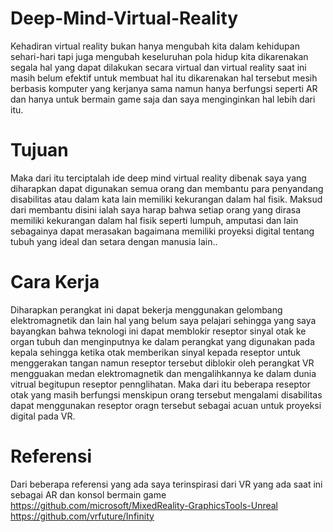# Deep-Mind-Virtual-Reality
Kehadiran virtual reality bukan hanya mengubah kita dalam kehidupan sehari-hari tapi juga mengubah keseluruhan pola hidup kita dikarenakan segala hal yang dapat dilakukan secara virtual dan virtual reality saat ini masih belum efektif untuk membuat hal itu dikarenakan hal tersebut mesih berbasis komputer yang kerjanya sama namun hanya berfungsi seperti AR dan hanya untuk bermain game saja dan saya menginginkan hal lebih dari itu.

# Tujuan
Maka dari itu terciptalah ide deep mind virtual reality dibenak saya yang diharapkan dapat digunakan semua orang dan membantu para penyandang disabilitas atau dalam kata lain memiliki kekurangan dalam hal fisik. Maksud dari membantu disini ialah saya harap bahwa setiap orang yang dirasa memiliki kekurangan dalam hal fisik seperti lumpuh, amputasi dan lain sebagainya dapat merasakan bagaimana memiliki proyeksi digital tentang tubuh yang ideal dan setara dengan manusia lain..

# Cara Kerja
Diharapkan perangkat ini dapat bekerja menggunakan gelombang elektromagnetik dan lain hal yang belum saya pelajari sehingga yang saya bayangkan bahwa teknologi ini dapat memblokir reseptor sinyal otak ke organ tubuh dan menginputnya ke dalam perangkat yang digunakan pada kepala sehingga ketika otak memberikan sinyal kepada reseptor untuk menggerakan tangan namun reseptor tersebut diblokir oleh perangkat VR mengguakan medan elektromagnetik dan mengalihkannya ke dalam dunia vitrual begitupun reseptor pennglihatan. Maka dari itu beberapa reseptor otak yang masih berfungsi menskipun orang tersebut mengalami disabilitas dapat menggunakan reseptor oragn tersebut sebagai acuan untuk proyeksi digital pada VR.

# Referensi
Dari beberapa referensi yang ada saya terinspirasi dari VR yang ada saat ini sebagai AR dan konsol bermain game
https://github.com/microsoft/MixedReality-GraphicsTools-Unreal 
https://github.com/vrfuture/Infinity 
